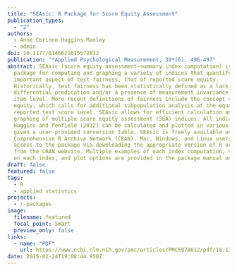 ```yaml
---
title: "SEAsic: R Package for Score Equity Assessment"
publication_types:
  - "2"
authors:
  - Anne Corinne Huggins-Manley
  - admin
doi: 10.1177/0146621615572832
publication: "*Applied Psychological Measurement, 39*(6), 496-497"
abstract: SEAsic (score equity assessment–summary index computation) is an R
  package for computing and graphing a variety of indices that quantify an
  important aspect of test fairness, that of reported score equity.
  Historically, test fairness has been statistically defined as a lack of
  differential predication and/or a presence of measurement invariance at the
  item level. More recent definitions of fairness include the concept of score
  equity, which calls for additional subpopulation analysis at the equated,
  reported test score level. SEAsic allows for efficient calculation and
  graphing of multiple score equity assessment (SEA) indices. All indices in
  Huggins and Penfield (2012) can be calculated and plotted in various ways
  given a user-provided conversion table. SEAsic is freely available on the
  Comprehensive R Archive Network (CRAN). Mac, Windows, and Linux users have
  access to the package via downloading the appropriate version of R or RStudio
  from the CRAN website. Multiple examples of each index computation, variations
  on each index, and plot options are provided in the package manual on CRAN.
draft: false
featured: false
tags:
  - R
  - applied statistics
projects:
  - r-packages
image:
  filename: featured
  focal_point: Smart
  preview_only: false
links:
  - name: "PDF"
    url: https://www.ncbi.nlm.nih.gov/pmc/articles/PMC5978612/pdf/10.1177_0146621615572832.pdf
date: 2015-02-24T19:08:44.950Z
---
```

